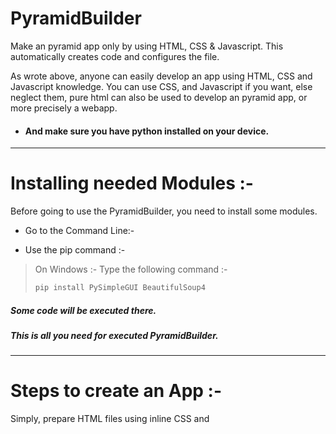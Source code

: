 # PyramidBuilder
Make an pyramid app only by using HTML, CSS &amp; Javascript. This automatically creates code and configures the file.

As wrote above, anyone can easily develop an app using HTML, CSS and Javascript knowledge. You can use CSS, and Javascript if you want, else neglect them, pure html can also be used to develop an pyramid app, or more precisely a webapp.

- #### And make sure you have python installed on your device.

------------

# Installing needed Modules :-
Before going to use the PyramidBuilder, you need to install some modules.
- Go to the Command Line:-


- Use the pip command :-
> On Windows :-
> Type the following command :-
>```cmd
>pip install PySimpleGUI BeautifulSoup4
>```

##### Some code will be executed there.
##### This is all you need for executed PyramidBuilder.

------------


# Steps to create an App :-
Simply, prepare HTML files using inline CSS and <script> tag for Javascript on the same HTML file. Multiple files can be used but individual CSS and Javascript for them should be in the same file in which you have HTML.

- #### You have to download the PyramidBuilder.py file from this repository. Though repository may be a big word, simply download the file from the main branch.(above 👆)
- #### Then,  the only think you to do is to double-click on it and further the program is self explanatory. It's a GUI based program, so you  don't have to worry about learning to code.

